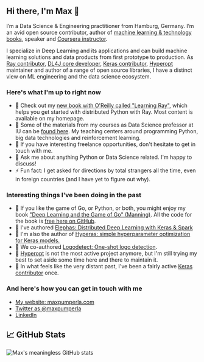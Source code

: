 ## Hi there, I'm Max 👋

I’m a Data Science & Engineering practitioner from Hamburg, Germany. I’m an avid open source contributor, author of [machine learning & technology books](https://www.amazon.com/Max-Pumperla/e/B0785XFDL7/ref=dp_byline_cont_pop_book_1), speaker and [Coursera instructor](https://www.coursera.org/learn/ai/home/welcome).

I specialize in Deep Learning and its applications and can build machine learning solutions and data products from first prototype to production. As [Ray contributor](https://github.com/ray-project/ray/), [DL4J core developer](https://github.com/eclipse/deeplearning4j), [Keras contributor](https://github.com/keras-team/keras/graphs/contributors), [Hyperopt](https://github.com/hyperopt/hyperopt) maintainer and author of a range of open source libraries, I have a distinct view on ML engineering and the data science ecosystem.

### Here's what I'm up to right now

- 📖 Check out my [new book with O'Reilly called "Learning Ray"](https://maxpumperla.com/learning_ray/), which helps you get started with distributed Python with Ray. Most content is available on my homepage.
- 🔭 Some of the materials from my courses as Data Science professor at IU can be [found here](https://github.com/iubh). My teaching centers around programming Python, big data technologies and reinforcement learning.
- 🔭 If you have interesting freelance opportunities, don't hesitate to get in touch with me.
- 💬 Ask me about anything Python or Data Science related. I'm happy to discuss!
- ⚡ Fun fact: I get asked for directions by total strangers all the time, even in foreign countries (and I have yet to figure out why).

### Interesting things I've been doing in the past

- 📖 If you like the game of Go, or Python, or both, you might enjoy my book ["Deep Learning and the Game of Go" (Manning)](https://www.amazon.com/Deep-Learning-Game-Max-Pumperla/dp/1617295329/). All the code for the book is [free here on GitHub](https://github.com/maxpumperla/deep_learning_and_the_game_of_go).  
- 🐍 I've authored [Elephas: Distributed Deep Learning with Keras & Spark](https://github.com/maxpumperla/elephas)
- 🐍 I'm also the author of [Hyperas: simple hyperparameter optimization for Keras models.](https://github.com/maxpumperla/hyperas)
- 🐍 We co-authored [Logodetect: One-shot logo detection](https://github.com/Heldenkombinat/Logodetect).
- 🐍 [Hyperopt](https://github.com/hyperopt/hyperopt) is not the most active project anymore, but I'm still trying my best to set aside some time here and there to maintain it.
- 🐍 In what feels like the very distant past, I've been a fairly active [Keras contributor](https://github.com/keras-team/keras) once.

### And here's how you can get in touch with me

* [My website: maxpumperla.com](https://maxpumperla.com/)
* [Twitter as @maxpumperla](https://twitter.com/maxpumperla)
* [LinkedIn](https://www.linkedin.com/in/max-pumperla-a8099354/)


## &#x1f4c8; GitHub Stats

![Max's meaningless GitHub stats](https://github-readme-stats.vercel.app/api?username=maxpumperla&show_icons=true)

